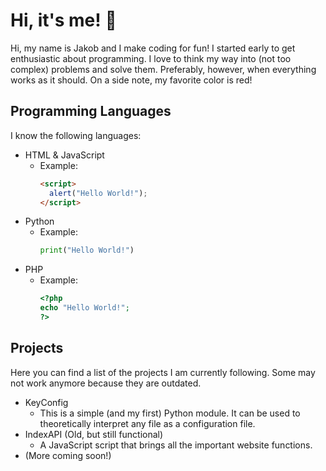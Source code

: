 # Hi, it's me! 👋
Hi, my name is Jakob and I make coding for fun!
I started early to get enthusiastic about programming. I love to think my way into (not too complex) problems and solve them.
Preferably, however, when everything works as it should.
On a side note, my favorite color is red!

## Programming Languages
I know the following languages:
+ HTML & JavaScript
  + Example:
    ```html
    <script>
      alert("Hello World!");
    </script>
    ```
+ Python
  + Example:
    ```python
    print("Hello World!")
    ```
+ PHP
  + Example:
    ```php
    <?php
    echo "Hello World!";
    ?>
    ```

## Projects
Here you can find a list of the projects I am currently following. Some may not work anymore because they are outdated.
+ KeyConfig
  + This is a simple (and my first) Python module. It can be used to theoretically interpret any file as a configuration file.
+ IndexAPI (Old, but still functional)
  + A JavaScript script that brings all the important website functions.
+ (More coming soon!)

